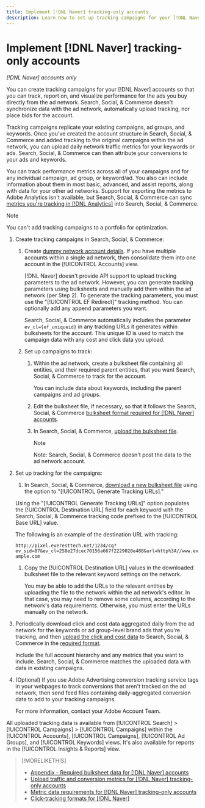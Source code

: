 ```yaml
---
title: Implement [!DNL Naver] tracking-only accounts
description: Learn how to set up tracking campaigns for your [!DNL Naver] accounts so that you can track, report on, and visualize performance for the ads you buy directly from the ad network. 
---
```

# Implement [!DNL Naver] tracking-only accounts

*[!DNL Naver] accounts only*

You can create tracking campaigns for your [!DNL Naver] accounts so that you can track, report on, and visualize performance for the ads you buy directly from the ad network. Search, Social, & Commerce doesn't synchronize data with the ad network, automatically upload tracking, nor place bids for the account.

Tracking campaigns replicate your existing campaigns, ad groups, and keywords. Once you've created the account structure in Search, Social, & Commerce and added tracking to the original campaigns within the ad network, you can upload daily network traffic metrics for your keywords or ads. Search, Social, & Commerce can then attribute your conversions to your ads and keywords.

You can track performance metrics across all of your campaigns and for any individual campaign, ad group, or keyword/ad. You also can include information about them in most basic, advanced, and assist reports, along with data for your other ad networks. Support for exporting the metrics to Adobe Analytics isn't available, but Search, Social, & Commerce can sync [metrics you're tracking in [!DNL Analytics]](/help/integrations/analytics/data/analytics-data-in-advertising.md) into Search, Social, & Commerce.

>[!NOTE]
>
>You can't add tracking campaigns to a portfolio for optimization.

1. Create tracking campaigns in Search, Social, & Commerce:

   1. Create [dummy network account details](/help/search-social-commerce/campaign-management/accounts/ad-network-account-manage.md). If you have multiple accounts within a single ad network, then consolidate them into one account in the [!UICONTROL Accounts] view.
   
      [!DNL Naver] doesn't provide API support to upload tracking parameters to the ad network. However, you can generate tracking parameters using bulksheets and manually add them within the ad network (per Step 2). To generate the tracking parameters, you must use the "[!UICONTROL EF Redirect]" tracking method. You can optionally add any append parameters you want.
      
      Search, Social, & Commerce automatically includes the parameter `ev_cl={ef_uniqueid}` in any tracking URLs it generates within bulksheets for the account. This unique ID is used to match the campaign data with any cost and click data you upload.

   1. Set up campaigns to track:

      1. Within the ad network, create a bulksheet file containing all entities, and their required parent entities, that you want Search, Social, & Commerce to track for the account.
   
         You can include data about keywords, including the parent campaigns and ad groups.
      
      1. Edit the bulksheet file, if necessary, so that it follows the Search, Social, & Commerce [bulksheet format required for [!DNL Naver] accounts](/help/search-social-commerce/campaign-management/bulksheets/bulksheet-data-formats/bulksheet-data-naver.md).
       
      1. In Search, Social, & Commerce, [upload the bulksheet file](/help/search-social-commerce/campaign-management/bulksheets/bulksheet-upload.md).
      
         >[!NOTE]
         >
         >Note: Search, Social, & Commerce doesn't post the data to the ad network account.

1. Set up tracking for the campaigns:

   1. In Search, Social, & Commerce, [download a new bulksheet file](/help/search-social-commerce/campaign-management/bulksheets/bulksheet-download.md) using the option to "[!UICONTROL Generate Tracking URLs]."
   
     Using the "[!UICONTROL Generate Tracking URLs]" option populates the [!UICONTROL Destination URL] field for each keyword with the Search, Social, & Commerce tracking code prefixed to the [!UICONTROL Base URL] value.
   
      The following is an example of the destination URL with tracking:
      
      ```http://pixel.everesttech.net/1234/cq?ev_sid=87&ev_cl=258e27dcec70156a667f2229020e488&url=http%3A//www.example.com```

   1. Copy the [!UICONTROL Destination URL] values in the downloaded bulksheet file to the relevant keyword settings on the network.
   
      You may be able to add the URLs to the relevant entities by uploading the file to the network within the ad network's editor. In that case, you may need to remove some columns, according to the network's data requirements. Otherwise, you must enter the URLs manually on the network.

1. Periodically download click and cost data aggregated daily from the ad network for the keywords or ad group-level brand ads that you're tracking, and then [upload the click and cost data](/help/search-social-commerce/tools/metrics-upload-tracking-campaigns/naver-tracking-campaigns-upload-metrics.md) to Search, Social, & Commerce in the [required format](/help/search-social-commerce/tools/metrics-upload-tracking-campaigns/naver-tracking-campaigns-data-requirements.md).

   Include the full account hierarchy and any metrics that you want to include. Search, Social, & Commerce matches the uploaded data with data in existing campaigns.

1. (Optional) If you use Adobe Advertising conversion tracking service tags in your webpages to track conversions that aren't tracked on the ad network, then send feed files containing daily-aggregated conversion data to add to your tracking campaigns.

   For more information, contact your Adobe Account Team.

All uploaded tracking data is available from [!UICONTROL Search] > [!UICONTROL Campaigns] > [!UICONTROL Campaigns] within the [!UICONTROL Accounts], [!UICONTROL Campaigns], [!UICONTROL Ad Groups], and [!UICONTROL Keywords] views. It's also available for reports in the [!UICONTROL Insights & Reports] view.

>[!MORELIKETHIS]
>
>* [Appendix - Required bulksheet data for [!DNL Naver] accounts](/help/search-social-commerce/campaign-management/bulksheets/bulksheet-data-formats/bulksheet-data-naver.md)
>* [Upload traffic and conversion metrics for [!DNL Naver] tracking-only accounts](/help/search-social-commerce/tools/metrics-upload-tracking-campaigns/naver-tracking-campaigns-upload-metrics.md)
>* [Metric data requirements for [!DNL Naver] tracking-only accounts](/help/search-social-commerce/tools/metrics-upload-tracking-campaigns/naver-tracking-campaigns-data-requirements.md)
>* [Click-tracking formats for [!DNL Naver]](/help/search-social-commerce/tracking/formats-click-tracking-naver.md)
